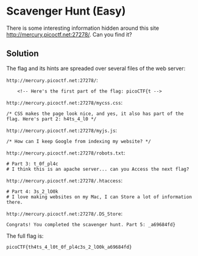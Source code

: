 # Scavenger Hunt (Easy)
There is some interesting information hidden around this site http://mercury.picoctf.net:27278/. Can you find it?

## Solution
The flag and its hints are spreaded over several files of the web server:

`http://mercury.picoctf.net:27278/`:
```
	<!-- Here's the first part of the flag: picoCTF{t -->
```

`http://mercury.picoctf.net:27278/mycss.css`:
```
/* CSS makes the page look nice, and yes, it also has part of the flag. Here's part 2: h4ts_4_l0 */
```

`http://mercury.picoctf.net:27278/myjs.js`:
```
/* How can I keep Google from indexing my website? */
```

`http://mercury.picoctf.net:27278/robots.txt`:
```
# Part 3: t_0f_pl4c
# I think this is an apache server... can you Access the next flag?
```

`http://mercury.picoctf.net:27278/.htaccess`:
```
# Part 4: 3s_2_lO0k
# I love making websites on my Mac, I can Store a lot of information there.
```

`http://mercury.picoctf.net:27278/.DS_Store`:
```
Congrats! You completed the scavenger hunt. Part 5: _a69684fd}
```

The full flag is:
```
picoCTF{th4ts_4_l0t_0f_pl4c3s_2_lO0k_a69684fd}
```
